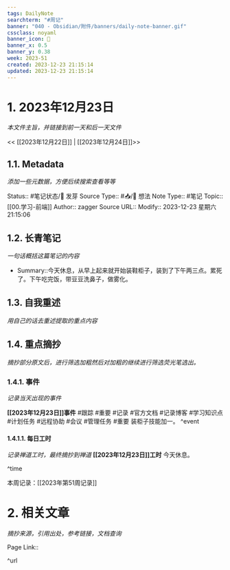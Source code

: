 ```yaml
---
tags: DailyNote
searchterm: "#周记"
banner: "040 - Obsidian/附件/banners/daily-note-banner.gif"
cssclass: noyaml
banner_icon: 💌
banner_x: 0.5
banner_y: 0.38
week: 2023-51
created: 2023-12-23 21:15:14
updated: 2023-12-23 21:15:14
---
```


# 1. 2023年12月23日

_本文件主旨，并链接到前一天和后一天文件_

<< [[2023年12月22日]] | [[2023年12月24日]]>>

## 1.1. Metadata

_添加一些元数据，方便后续搜索查看等等_

Status:: #笔记状态/🌱 发芽
Source Type:: #📥/💭 想法 
Note Type:: #笔记
Topic:: [[00.学习-前端]]
Author:: zagger
Source URL::
Modify:: 2023-12-23 星期六 21:15:06

## 1.2. 长青笔记

_一句话概括这篇笔记的内容_

- Summary::今天休息，从早上起来就开始装鞋柜子，装到了下午两三点。累死了。下午吃完饭，带豆豆洗鼻子，做雾化。

## 1.3. 自我重述

_用自己的话去重述提取的重点内容_

## 1.4. 重点摘抄

_摘抄部分原文后，进行筛选加粗然后对加粗的继续进行筛选荧光笔选出。_

### 1.4.1. 事件

_记录当天出现的事件_

**[[2023年12月23日]]事件** 
#跟踪 #重要 #记录 #官方文档 #记录博客 #学习知识点 #计划任务 #远程协助 #会议 #管理任务
#重要 装柜子技能加一。
^event

#### 1.4.1.1. 每日工时

_记录禅道工时，最终摘抄到禅道_
**[[2023年12月23日]]工时**
今天休息。

^time

本周记录：[[2023年第51周记录]]

# 2. 相关文章

_摘抄来源，引用出处，参考链接，文档查询_

Page Link::

^url
